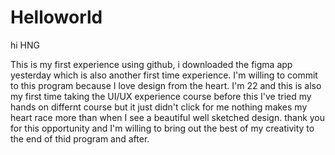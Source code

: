# Helloworld


hi HNG

This is my first experience using github, i downloaded the figma app yesterday which is also another first time experience.
I'm willing to commit to this program because I love design from the heart. 
I'm 22 and this is also my first time taking the UI/UX experience course
before this I've tried my hands on differnt course but it just didn't click for me
nothing makes my heart race more than when I see a beautiful well sketched design.
thank you for this opportunity and I'm willing to bring out the best of my creativity to the end of thid program and after.
